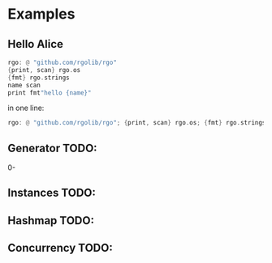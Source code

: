# Examples

## Hello Alice

```rust
rgo: @ "github.com/rgolib/rgo"
{print, scan} rgo.os
{fmt} rgo.strings
name scan
print fmt"hello {name}"
```

in one line:
```rust
rgo: @ "github.com/rgolib/rgo"; {print, scan} rgo.os; {fmt} rgo.strings; name scan; print fmt"hello {name}"
```

## Generator TODO:
0-

## Instances TODO:


## Hashmap TODO:


## Concurrency TODO:


